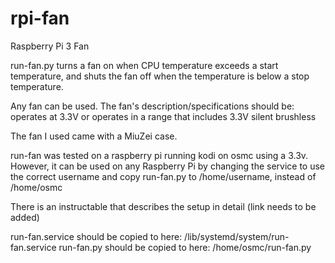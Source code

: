 # rpi-fan
Raspberry Pi 3 Fan 

run-fan.py turns a fan on when CPU temperature exceeds a start temperature, and shuts the fan off when the temperature is below a stop temperature.

Any fan can be used. The fan's description/specifications should be:
  operates at 3.3V or operates in a range that includes 3.3V
  silent
  brushless

The fan I used came with a MiuZei case.

run-fan was tested on a raspberry pi running kodi on osmc using a 3.3v. However, it can be used on any Raspberry Pi by changing the service to use the correct username and copy run-fan.py to /home/username, instead of /home/osmc

There is an instructable that describes the setup in detail (link needs to be added)

run-fan.service should be copied to here: /lib/systemd/system/run-fan.service
run-fan.py should be copied to here: /home/osmc/run-fan.py
